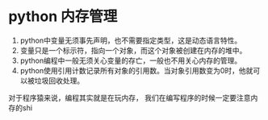 # python 内存管理
1.  python中变量无须事先声明，也不需要指定类型，这是动态语言特性。
2.  变量只是一个标示符，指向一个对象，而这个对象被创建在内存的堆中。
3.  python编程中一般无须关心变量的存亡，一般也不用关心内存的管理。
4.  python使用引用计数记录所有对象的引用数。当对象引用数变为0时，他就可以被垃圾回收处理。

对于程序猿来说，编程其实就是在玩内存， 我们在编写程序的时候一定要注意内存的shi 
<!--stackedit_data:
eyJoaXN0b3J5IjpbLTE2MzI5NzQwMSwxMzIwOTA1MzYxLDczMD
k5ODExNl19
-->